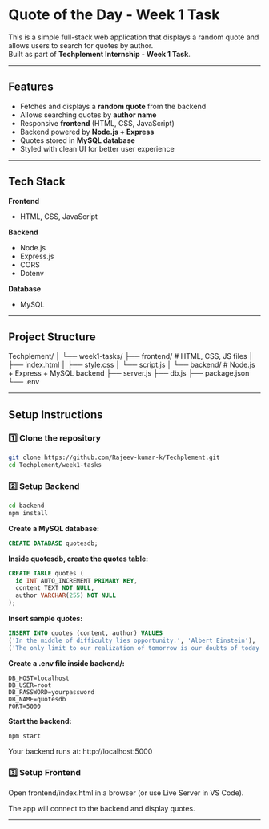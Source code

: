 # Quote of the Day - Week 1 Task

This is a simple full-stack web application that displays a random quote and allows users to search for quotes by author.  
Built as part of **Techplement Internship - Week 1 Task**.

---

## Features
- Fetches and displays a **random quote** from the backend
- Allows searching quotes by **author name**
- Responsive **frontend** (HTML, CSS, JavaScript)
- Backend powered by **Node.js + Express**
- Quotes stored in **MySQL database**
- Styled with clean UI for better user experience

---

## Tech Stack
**Frontend**
- HTML, CSS, JavaScript  

**Backend**
- Node.js
- Express.js
- CORS
- Dotenv

**Database**
- MySQL

---

##  Project Structure
Techplement/
│
└── week1-tasks/
├── frontend/ # HTML, CSS, JS files
│ ├── index.html
│ ├── style.css
│ └── script.js
│
└── backend/ # Node.js + Express + MySQL backend
├── server.js
├── db.js
├── package.json
└── .env

---

## Setup Instructions

### 1️⃣ Clone the repository
```bash
git clone https://github.com/Rajeev-kumar-k/Techplement.git
cd Techplement/week1-tasks
```
### 2️⃣ Setup Backend
```bash
cd backend
npm install
```
**Create a MySQL database:**

```sql
CREATE DATABASE quotesdb;
```

**Inside quotesdb, create the quotes table:**

```sql
CREATE TABLE quotes (
  id INT AUTO_INCREMENT PRIMARY KEY,
  content TEXT NOT NULL,
  author VARCHAR(255) NOT NULL
);
```

**Insert sample quotes:**

```sql
INSERT INTO quotes (content, author) VALUES
('In the middle of difficulty lies opportunity.', 'Albert Einstein'),
('The only limit to our realization of tomorrow is our doubts of today.', 'Franklin D. Roosevelt');
```
**Create a .env file inside backend/:**
```env
DB_HOST=localhost
DB_USER=root
DB_PASSWORD=yourpassword
DB_NAME=quotesdb
PORT=5000
```

**Start the backend:**
```bash
npm start
```
Your backend runs at: http://localhost:5000

### 3️⃣ Setup Frontend
Open frontend/index.html in a browser (or use Live Server in VS Code).

The app will connect to the backend and display quotes.

---